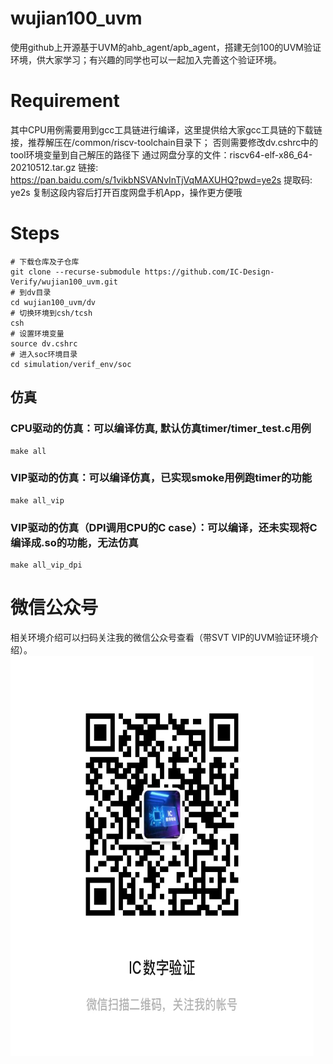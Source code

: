 # wujian100_uvm
使用github上开源基于UVM的ahb_agent/apb_agent，搭建无剑100的UVM验证环境，供大家学习；有兴趣的同学也可以一起加入完善这个验证环境。

# Requirement
其中CPU用例需要用到gcc工具链进行编译，这里提供给大家gcc工具链的下载链接，推荐解压在/common/riscv-toolchain目录下；
否则需要修改dv.cshrc中的tool环境变量到自己解压的路径下
通过网盘分享的文件：riscv64-elf-x86_64-20210512.tar.gz
链接: https://pan.baidu.com/s/1vikbNSVANvInTjVqMAXUHQ?pwd=ye2s 提取码: ye2s 复制这段内容后打开百度网盘手机App，操作更方便哦 

# Steps
	# 下载仓库及子仓库
	git clone --recurse-submodule https://github.com/IC-Design-Verify/wujian100_uvm.git
	# 到dv目录
	cd wujian100_uvm/dv
	# 切换环境到csh/tcsh
	csh
	# 设置环境变量
	source dv.cshrc
	# 进入soc环境目录
	cd simulation/verif_env/soc
## 仿真
### CPU驱动的仿真：可以编译仿真, 默认仿真timer/timer_test.c用例
	make all
### VIP驱动的仿真：可以编译仿真，已实现smoke用例跑timer的功能
	make all_vip
### VIP驱动的仿真（DPI调用CPU的C case）：可以编译，还未实现将C编译成.so的功能，无法仿真
	make all_vip_dpi

# 微信公众号
相关环境介绍可以扫码关注我的微信公众号查看（带SVT VIP的UVM验证环境介绍）。
<img src="https://github.com/IC-Design-Verify/wujian100_uvm/blob/main/images/wxgzh.jpg" width="485" height="640" alt="wxgzh" align=center/>
